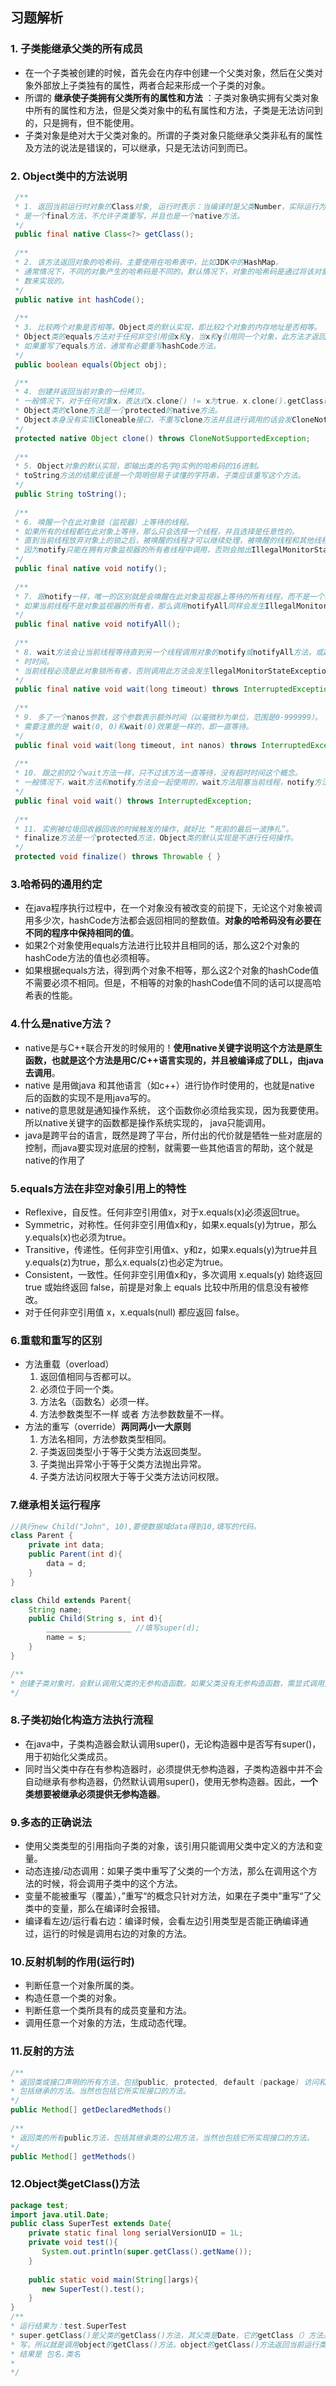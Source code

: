 ## 习题解析

### 1. 子类能继承父类的所有成员
- 在一个子类被创建的时候，首先会在内存中创建一个父类对象，然后在父类对象外部放上子类独有的属性，两者合起来形成一个子类的对象。
- 所谓的  **继承使子类拥有父类所有的属性和方法** ：子类对象确实拥有父类对象中所有的属性和方法，但是父类对象中的私有属性和方法，子类是无法访问到的，只是拥有，但不能使用。
- 子类对象是绝对大于父类对象的。所谓的子类对象只能继承父类非私有的属性及方法的说法是错误的，可以继承，只是无法访问到而已。

### 2. Object类中的方法说明

 ```java
  /**
  * 1. 返回当前运行时对象的Class对象, 运行时表示：当编译时是父类Number，实际运行为Integer，则返回Integer。
  * 是一个final方法，不允许子类重写，并且也是一个native方法。
  */
  public final native Class<?> getClass(); 
  
  /**
  * 2. 该方法返回对象的哈希码，主要使用在哈希表中，比如JDK中的HashMap。
  * 通常情况下，不同的对象产生的哈希码是不同的。默认情况下，对象的哈希码是通过将该对象的内部地址转换成一个整
  * 数来实现的。
  */
  public native int hashCode();
  
  /**
  * 3. 比较两个对象是否相等。Object类的默认实现，即比较2个对象的内存地址是否相等。
  * Object类的equals方法对于任何非空引用值x和y，当x和y引用同一个对象，此方法才返回true，就是内存地址相等。
  * 如果重写了equals方法，通常有必要重写hashCode方法。
  */
  public boolean equals(Object obj);

  /**
  * 4. 创建并返回当前对象的一份拷贝。
  * 一般情况下，对于任何对象x，表达式x.clone() != x为true，x.clone().getClass()==x.getClass()也为true。
  * Object类的clone方法是一个protected的native方法。
  * Object本身没有实现Cloneable接口，不重写clone方法并且进行调用的话会发CloneNotSupportedException异常。
  */
  protected native Object clone() throws CloneNotSupportedException;
  
  /**
  * 5. Object对象的默认实现，即输出类的名字@实例的哈希码的16进制。
  * toString方法的结果应该是一个简明但易于读懂的字符串，子类应该重写这个方法。
  */
  public String toString();
  
  /**
  * 6. 唤醒一个在此对象锁（监视器）上等待的线程。
  * 如果所有的线程都在此对象上等待，那么只会选择一个线程，并且选择是任意性的。
  * 直到当前线程放弃对象上的锁之后，被唤醒的线程才可以继续处理，被唤醒的线程和其他线程将平等竞争该对象锁。
  * 因为notify只能在拥有对象监视器的所有者线程中调用，否则会抛出IllegalMonitorStateException异常。
  */
  public final native void notify();
  
  /**
  * 7. 跟notify一样，唯一的区别就是会唤醒在此对象监视器上等待的所有线程，而不是一个线程。
  * 如果当前线程不是对象监视器的所有者，那么调用notifyAll同样会发生IllegalMonitorStateException异常。
  */
  public final native void notifyAll();
  
  /**
  * 8. wait方法会让当前线程等待直到另一个线程调用对象的notify或notifyAll方法，或超过参数设置的timeout超
  * 时时间。
  * 当前线程必须是此对象锁所有者，否则调用此方法会发生llegalMonitorStateException异常。
  */
  public final native void wait(long timeout) throws InterruptedException;
  
  /**
  * 9. 多了一个nanos参数，这个参数表示额外时间（以毫微秒为单位，范围是0-999999）。
  * 需要注意的是 wait(0, 0)和wait(0)效果是一样的，即一直等待。
  */
  public final void wait(long timeout, int nanos) throws InterruptedException;
  
  /**
  * 10. 跟之前的2个wait方法一样，只不过该方法一直等待，没有超时时间这个概念。
  * 一般情况下，wait方法和notify方法会一起使用的，wait方法阻塞当前线程，notify方法唤醒当前线程。
  */
  public final void wait() throws InterruptedException;
  
  /**
  * 11. 实例被垃圾回收器回收的时候触发的操作，就好比 “死前的最后一波挣扎”。
  * finalize方法是一个protected方法，Object类的默认实现是不进行任何操作。
  */
  protected void finalize() throws Throwable { }
 ```

### 3.哈希码的通用约定

- 在java程序执行过程中，在一个对象没有被改变的前提下，无论这个对象被调用多少次，hashCode方法都会返回相同的整数值。**对象的哈希码没有必要在不同的程序中保持相同的值**。
- 如果2个对象使用equals方法进行比较并且相同的话，那么这2个对象的hashCode方法的值也必须相等。
- 如果根据equals方法，得到两个对象不相等，那么这2个对象的hashCode值不需要必须不相同。但是，不相等的对象的hashCode值不同的话可以提高哈希表的性能。

### 4.什么是native方法？

- native是与C++联合开发的时候用的！**使用native关键字说明这个方法是原生函数，也就是这个方法是用C/C++语言实现的，并且被编译成了DLL，由java去调用**。
- native 是用做java 和其他语言（如c++）进行协作时使用的，也就是native 后的函数的实现不是用java写的。
- native的意思就是通知操作系统， 这个函数你必须给我实现，因为我要使用。 所以native关键字的函数都是操作系统实现的， java只能调用。
- java是跨平台的语言，既然是跨了平台，所付出的代价就是牺牲一些对底层的控制，而java要实现对底层的控制，就需要一些其他语言的帮助，这个就是native的作用了

### 5.equals方法在非空对象引用上的特性

- Reflexive，自反性。任何非空引用值x，对于x.equals(x)必须返回true。
- Symmetric，对称性。任何非空引用值x和y，如果x.equals(y)为true，那么y.equals(x)也必须为true。
- Transitive，传递性。任何非空引用值x、y和z，如果x.equals(y)为true并且y.equals(z)为true，那么x.equals(z)也必定为true。
- Consistent，一致性。任何非空引用值x和y，多次调用 x.equals(y) 始终返回 true 或始终返回 false，前提是对象上 equals 比较中所用的信息没有被修改。
- 对于任何非空引用值 x，x.equals(null) 都应返回 false。

### 6.重载和重写的区别

- 方法重载（overload）
  1. 返回值相同与否都可以。
  2. 必须位于同一个类。
  3. 方法名（函数名）必须一样。
  4. 方法参数类型不一样 或者 方法参数数量不一样。
- 方法的重写（override）**两同两小一大原则**
  1. 方法名相同，方法参数类型相同。
  2. 子类返回类型小于等于父类方法返回类型。
  3. 子类抛出异常小于等于父类方法抛出异常。
  4. 子类方法访问权限大于等于父类方法访问权限。

### 7.继承相关运行程序

```java
//执行new Child("John", 10),要使数据域data得到10,填写的代码。
class Parent {
    private int data;
    public Parent(int d){ 
		data = d;
	}
}

class Child extends Parent{
    String name;
    public Child(String s, int d){
        ___________________ //填写super(d);
        name = s;
    }
}

/**
* 创建子类对象时，会默认调用父类的无参构造函数。如果父类没有无参构造函数，需显式调用父类构造参数。
*/

```

### 8.子类初始化构造方法执行流程

- 在java中，子类构造器会默认调用super()，无论构造器中是否写有super()，用于初始化父类成员。
- 同时当父类中存在有参构造器时，必须提供无参构造器，子类构造器中并不会自动继承有参构造器，仍然默认调用super()，使用无参构造器。因此，**一个类想要被继承必须提供无参构造器**。

### 9.多态的正确说法

- 使用父类类型的引用指向子类的对象，该引用只能调用父类中定义的方法和变量。
- 动态连接/动态调用：如果子类中重写了父类的一个方法，那么在调用这个方法的时候，将会调用子类中的这个方法。
- 变量不能被重写（覆盖），”重写“的概念只针对方法，如果在子类中”重写“了父类中的变量，那么在编译时会报错。
- 编译看左边/运行看右边：编译时候，会看左边引用类型是否能正确编译通过，运行的时候是调用右边的对象的方法。

### 10.反射机制的作用(运行时)

- 判断任意一个对象所属的类。
- 构造任意一个类的对象。
- 判断任意一个类所具有的成员变量和方法。
- 调用任意一个对象的方法，生成动态代理。

### 11.反射的方法

```java
/**
* 返回类或接口声明的所有方法，包括public, protected, default (package) 访问和private方法的Method对象，但不
* 包括继承的方法。当然也包括它所实现接口的方法。
*/
public Method[] getDeclaredMethods()
    
/**
* 返回类的所有public方法，包括其继承类的公用方法，当然也包括它所实现接口的方法。
*/
public Method[] getMethods()
```

### 12.Object类getClass()方法

```java
package test;
import java.util.Date; 
public class SuperTest extends Date{ 
    private static final long serialVersionUID = 1L; 
    private void test(){ 
       System.out.println(super.getClass().getName()); 
    } 
      
    public static void main(String[]args){ 
       new SuperTest().test(); 
    } 
}
/**
* 运行结果为：test.SuperTest
* super.getClass()是父类的getClass()方法，其父类是Date，它的getClass（）方法是继承自Object类而且没有重
* 写，所以就是调用object的getClass()方法。object的getClass()方法返回当前运行类的类名，getName()方法返回
* 结果是 包名.类名
*
*/
```

